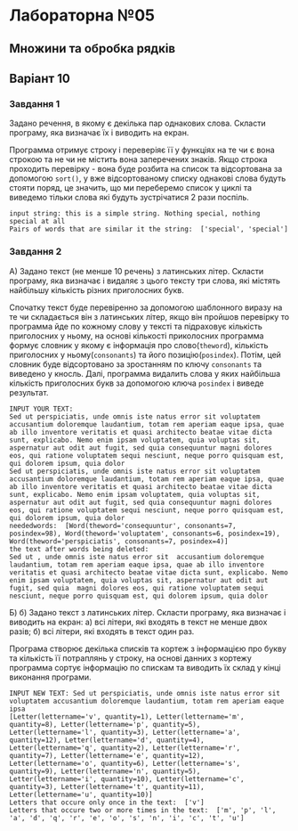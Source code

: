 # Лабораторна №05
## Множини та обробка рядків
## Варіант 10
### Завдання 1
Задано речення, в якому є декілька пар однакових слова. Скласти програму, 
яка визначає їх і виводить на екран.

Программа отримує строку і переверіяє її у функціях на те чи є вона строкою та не чи не містить вона заперечених знаків. Якщо строка проходить перевірку - вона буде розбита на список та відсортована за допомогою `sort()`, у вже відсортованому списку однакові слова будуть стояти поряд, це значить, що ми переберемо список у циклі та виведемо тільки слова які будуть зустрічатися 2 рази поспіль.
```
input string: this is a simple string. Nothing special, nothing special at all
Pairs of words that are similar it the string:  ['special', 'special']
```
### Завдання 2
A) Задано текст (не менше 10 речень) з латинських літер. Скласти програму, 
яка визначає і видаляє з цього тексту три слова, які містять найбільшу кількість 
різних приголосних букв.

Спочатку текст буде перевіренно за допомогою шаблонного виразу на те чи складається він з латинських літер, якщо він пройшов перевірку то программа йде по кожному слову у тексті та підраховує кількість приголосних у ньому, на основі кількості приколосних программа формує словник у якому є інформація про слово(`theword`), кількість приголосних у ньому(`consonants`) та його позицію(`posindex`). Потім, цей словник буде відсортовано за зростанням по ключу `consonants` та виведено у кносль. Далі, программа видалить слова у яких найбільша кількість приголосних букв за допомогою ключа `posindex` і виведе результат. 
```
INPUT YOUR TEXT:
Sed ut perspiciatis, unde omnis iste natus error sit voluptatem accusantium doloremque laudantium, totam rem aperiam eaque ipsa, quae ab illo inventore veritatis et quasi architecto beatae vitae dicta sunt, explicabo. Nemo enim ipsam voluptatem, quia voluptas sit, aspernatur aut odit aut fugit, sed quia consequuntur magni dolores eos, qui ratione voluptatem sequi nesciunt, neque porro quisquam est, qui dolorem ipsum, quia dolor
Sed ut perspiciatis, unde omnis iste natus error sit voluptatem accusantium doloremque laudantium, totam rem aperiam eaque ipsa, quae ab illo inventore veritatis et quasi architecto beatae vitae dicta sunt, explicabo. Nemo enim ipsam voluptatem, quia voluptas sit, aspernatur aut odit aut fugit, sed quia consequuntur magni dolores eos, qui ratione voluptatem sequi nesciunt, neque porro quisquam est, qui dolorem ipsum, quia dolor
neededwords:  [Word(theword='consequuntur', consonants=7, posindex=98), Word(theword='voluptatem', consonants=6, posindex=19), Word(theword='perspiciatis', consonants=7, posindex=4)]
the text after words being deleted:
Sed ut , unde omnis iste natus error sit  accusantium doloremque laudantium, totam rem aperiam eaque ipsa, quae ab illo inventore veritatis et quasi architecto beatae vitae dicta sunt, explicabo. Nemo enim ipsam voluptatem, quia voluptas sit, aspernatur aut odit aut fugit, sed quia  magni dolores eos, qui ratione voluptatem sequi nesciunt, neque porro quisquam est, qui dolorem ipsum, quia dolor
```

Б) б) Задано текст з латинських літер. Скласти програму, яка визначає і виводить 
на екран: а) всі літери, які входять в текст не менше двох разів; б) всі літери, 
які входять в текст один раз.

Програма створює декілька списків та кортеж з інформацією про букву та кількість її потраплянь у строку, на основі данних з кортежу программа сортує інформацію по спискам та виводить їх склад у кінці виконання програми.
```
INPUT NEW TEXT: Sed ut perspiciatis, unde omnis iste natus error sit voluptatem accusantium doloremque laudantium, totam rem aperiam eaque ipsa
[Letter(lettername='v', quantity=1), Letter(lettername='m', quantity=8), Letter(lettername='p', quantity=5), Letter(lettername='l', quantity=3), Letter(lettername='a', quantity=12), Letter(lettername='d', quantity=4), Letter(lettername='q', quantity=2), Letter(lettername='r', quantity=7), Letter(lettername='e', quantity=12), Letter(lettername='o', quantity=6), Letter(lettername='s', quantity=9), Letter(lettername='n', quantity=5), Letter(lettername='i', quantity=10), Letter(lettername='c', quantity=3), Letter(lettername='t', quantity=11), Letter(lettername='u', quantity=10)]
Letters that occure only once in the text:  ['v']
Letters that occure two or more times in the text:  ['m', 'p', 'l', 'a', 'd', 'q', 'r', 'e', 'o', 's', 'n', 'i', 'c', 't', 'u']
```
